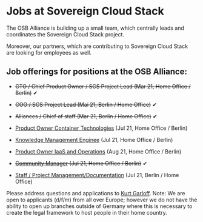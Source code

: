 # Jobs at Sovereign Cloud Stack

The OSB Alliance is building up a small team, which centrally
leads and coordinates the Sovereign Cloud Stack project.

Moreover, our partners, which are contributing to Sovereign
Cloud Stack are looking for employees as well.

## Job offerings for positions at the OSB Alliance:

* <del>CTO / Chief Product Owner / SCS Project Lead (Mar 21, Home Office / Berlin)</del> &#x2714;

* <del>COO / SCS Project Lead (Mai 21, Berlin / Home Office)</del> &#x2714;

* <del>Alliances / Chief of staff (Mar 21, Berlin / Home Office)</del> &#x2714;

* [Product Owner Container Technologies](JD-PO-Container3.html) (Jul 21, Home Office / Berlin)

* [Knowledge Management Enginee](JD-Knowledge-Management3.html) (Jul 21, Home Office / Berlin)

* [Product Owner IaaS and Operations](JD-PO-Infra3.html) (Aug 21, Home Office / Berlin)

* <del>[Community Manager](JD-Community-Manager2.html) (Jul 21, Home Office / Berlin)</del> &#x2714;

* [Staff / Project Management/Documentation](JD-MA-Dok3.html) (Jul 21, Berlin / Home Office)

Please address questions and applications to [Kurt Garloff](mailto:garloff@osb-alliance.com).
Note: We are open to applicants (d/f/m) from all over Europe; however we do not have the
ability to open up branches outside of Germany where this is necessary to create the legal
framework to host people in their home country.

